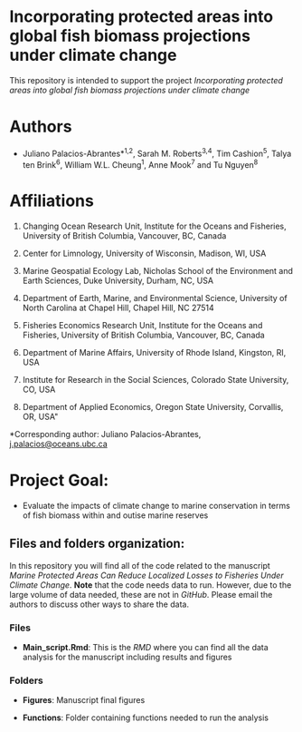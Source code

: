 
# Incorporating protected areas into global fish biomass projections under climate change


This repository is intended to support the project *Incorporating protected areas into global fish biomass projections under climate change* 

# Authors

- Juliano Palacios-Abrantes*<sup>1,2</sup>, Sarah M. Roberts<sup>3,4</sup>, Tim Cashion<sup>5</sup>, Talya ten Brink<sup>6</sup>, William W.L. Cheung<sup>1</sup>, Anne Mook<sup>7</sup> and Tu Nguyen<sup>8</sup>

# Affiliations

1. Changing Ocean Research Unit, Institute for the Oceans and Fisheries, University of British Columbia, Vancouver, BC, Canada

2. Center for Limnology, University of Wisconsin, Madison, WI, USA

3. Marine Geospatial Ecology Lab, Nicholas School of the Environment and Earth Sciences, Duke University, Durham, NC, USA

4. Department of Earth, Marine, and Environmental Science, University of North Carolina at Chapel Hill, Chapel Hill, NC 27514

5. Fisheries Economics Research Unit, Institute for the Oceans and Fisheries, University of British Columbia, Vancouver, BC, Canada

6. Department of Marine Affairs, University of Rhode Island, Kingston, RI, USA

7. Institute for Research in the Social Sciences, Colorado State University, CO, USA

8. Department of Applied Economics, Oregon State University, Corvallis, OR, USA"

\*Corresponding author: Juliano Palacios-Abrantes, j.palacios@oceans.ubc.ca


# Project Goal:

- Evaluate the impacts of climate change to marine conservation in terms of fish biomass within and outise marine reserves

## Files and folders organization:

In this repository you will find all of the code related to the manuscript *Marine Protected Areas Can Reduce Localized Losses to Fisheries Under Climate Change*. **Note** that the code needs data to run. However, due to the large volume of data needed, these are not in *GitHub*. Please email the authors to discuss other ways to share the data.

### Files

- **Main_script.Rmd**: This is the *RMD* where you can find all the data analysis for the manuscript including results and figures

### Folders

- **Figures**: Manuscript final figures

- **Functions**: Folder containing functions needed to run the analysis

